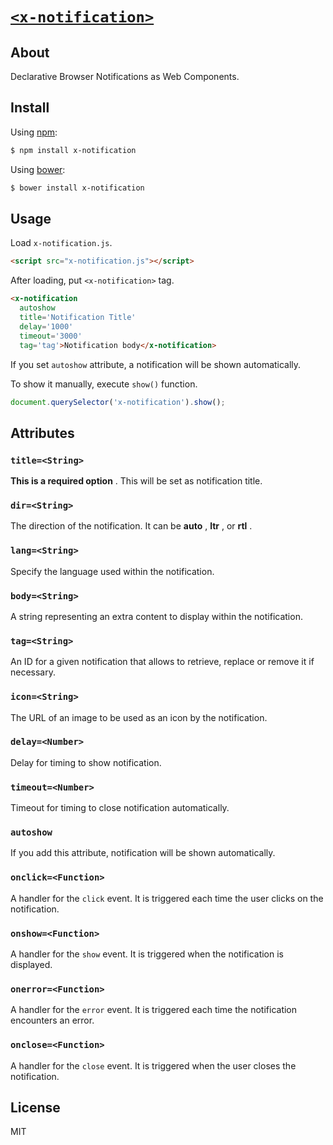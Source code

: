 # [`<x-notification>`](http://1000ch.github.io/x-notification)

## About

Declarative Browser Notifications as Web Components.

## Install

Using [npm](https://www.npmjs.org/package/x-notification):

```sh
$ npm install x-notification
```

Using [bower](http://bower.io/search/?q=x-notification):

```sh
$ bower install x-notification
```

## Usage

Load `x-notification.js`.

```html
<script src="x-notification.js"></script>
```

After loading, put `<x-notification>` tag.

```html
<x-notification
  autoshow
  title='Notification Title'
  delay='1000'
  timeout='3000'
  tag='tag'>Notification body</x-notification>
```

If you set `autoshow` attribute, a notification will be shown automatically.

To show it manually, execute `show()` function.

```js
document.querySelector('x-notification').show();
```

## Attributes

### `title=<String>`

**This is a required option** . This will be set as notification title.

### `dir=<String>`

The direction of the notification.
It can be **auto** , **ltr** , or **rtl** .

### `lang=<String>`

Specify the language used within the notification.

### `body=<String>`

A string representing an extra content to display within the notification.

### `tag=<String>`

An ID for a given notification that allows to retrieve, replace or remove it if necessary.

### `icon=<String>`

The URL of an image to be used as an icon by the notification.

### `delay=<Number>`

Delay for timing to show notification.

### `timeout=<Number>`

Timeout for timing to close notification automatically.

### `autoshow`

If you add this attribute, notification will be shown automatically.

### `onclick=<Function>`

A handler for the `click` event. It is triggered each time the user clicks on the notification.

### `onshow=<Function>`

A handler for the `show` event. It is triggered when the notification is displayed.

### `onerror=<Function>`

A handler for the `error` event. It is triggered each time the notification encounters an error.

### `onclose=<Function>`

A handler for the `close` event. It is triggered when the user closes the notification.

## License

MIT
